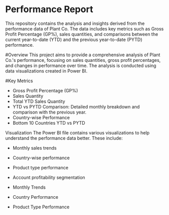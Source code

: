 # Performance Report
This repository contains the analysis and insights derived from the performance data of Plant Co. The data includes key metrics such as Gross Profit Percentage (GP%), sales quantities, and comparisons between the current year-to-date (YTD) and the previous year-to-date (PYTD) performance.

#Overview
This project aims to provide a comprehensive analysis of Plant Co.'s performance, focusing on sales quantities, gross profit percentages, and changes in performance over time. The analysis is conducted using data visualizations created in Power BI.

#Key Metrics
- Gross Profit Percentage (GP%)
- Sales Quantity
- Total YTD Sales Quantity
- YTD vs PYTD Comparison: Detailed monthly breakdown and comparison with the previous year.
- Country-wise Performance
- Bottom 10 Countries YTD vs PYTD

Visualization
The Power BI file contains various visualizations to help understand the performance data better. These include:

- Monthly sales trends
- Country-wise performance
- Product type performance
- Account profitability segmentation
- Monthly Trends

- Country Performance

- Product Type Performance
